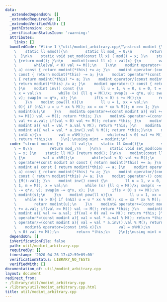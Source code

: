 ```yaml
---
data:
  _extendedDependsOn: []
  _extendedRequiredBy: []
  _extendedVerifiedWith: []
  _pathExtension: cpp
  _verificationStatusIcon: ':warning:'
  attributes:
    links: []
  bundledCode: "#line 1 \"util/modint_arbitrary.cpp\"\nstruct modint {\n    ll val;\n\
    \    static ll &mod(){\n        static ll mod_ = 0;\n        return mod_;\n  \
    \  }\n\n    static void set_mod(const ll x) { mod() = x; }\n    static ll M()\
    \ {return mod(); }\n\n    modint(const ll x) : val(x) {\n        val = x%M();\n\
    \        while(val < 0) val += M();\n    }\n\n    modint operator+(const modint\
    \ a) const { return modint(*this) += a; }\n    modint operator-(const modint a)\
    \ const { return modint(*this) -= a; }\n    modint operator*(const modint a) const\
    \ { return modint(*this) *= a; }\n    modint operator/(const modint a) const {\
    \ return modint(*this) /= a; }\n    modint operator-() const { return {M()-val};\
    \ }\n    modint inv() const {\n        ll u = 1, v = 0, s = 0, t = 1, m = M(),\
    \ x = val;\n        while (x) {ll q = M()/x; swap(s -= q*u, u); swap(t -= q*v,\
    \ v); swap(m -= q*x, x); }\n        if(s < 0) s += M();\n        return modint(s);\n\
    \    }\n    modint pow(ll n){\n        ll u = 1, xx = val;\n        while (n >\
    \ 0){ if (n&1) u = u * xx % M(); xx = xx * xx % M(); n >>= 1; }\n        return\
    \ modint(u);\n    }\n    modint& operator+=(const modint a){ val += a.val; if(val\
    \ >= M()) val -= M(); return *this; }\n    modint& operator-=(const modint a){\
    \ val += a.val; if(val < 0) val += M(); return *this; }\n    modint& operator*=(const\
    \ modint a){ val = val * a.val % M(); return *this; }\n    modint& operator/=(const\
    \ modint a){ val = val * a.inv().val % M(); return *this;}\n\n    modint& operator=(const\
    \ int& x){\n        val = x%M();\n        while(val < 0) val += M();\n       \
    \ return *this;\n    }\n};\nusing mint = modint;\n"
  code: "struct modint {\n    ll val;\n    static ll &mod(){\n        static ll mod_\
    \ = 0;\n        return mod_;\n    }\n\n    static void set_mod(const ll x) { mod()\
    \ = x; }\n    static ll M() {return mod(); }\n\n    modint(const ll x) : val(x)\
    \ {\n        val = x%M();\n        while(val < 0) val += M();\n    }\n\n    modint\
    \ operator+(const modint a) const { return modint(*this) += a; }\n    modint operator-(const\
    \ modint a) const { return modint(*this) -= a; }\n    modint operator*(const modint\
    \ a) const { return modint(*this) *= a; }\n    modint operator/(const modint a)\
    \ const { return modint(*this) /= a; }\n    modint operator-() const { return\
    \ {M()-val}; }\n    modint inv() const {\n        ll u = 1, v = 0, s = 0, t =\
    \ 1, m = M(), x = val;\n        while (x) {ll q = M()/x; swap(s -= q*u, u); swap(t\
    \ -= q*v, v); swap(m -= q*x, x); }\n        if(s < 0) s += M();\n        return\
    \ modint(s);\n    }\n    modint pow(ll n){\n        ll u = 1, xx = val;\n    \
    \    while (n > 0){ if (n&1) u = u * xx % M(); xx = xx * xx % M(); n >>= 1; }\n\
    \        return modint(u);\n    }\n    modint& operator+=(const modint a){ val\
    \ += a.val; if(val >= M()) val -= M(); return *this; }\n    modint& operator-=(const\
    \ modint a){ val += a.val; if(val < 0) val += M(); return *this; }\n    modint&\
    \ operator*=(const modint a){ val = val * a.val % M(); return *this; }\n    modint&\
    \ operator/=(const modint a){ val = val * a.inv().val % M(); return *this;}\n\n\
    \    modint& operator=(const int& x){\n        val = x%M();\n        while(val\
    \ < 0) val += M();\n        return *this;\n    }\n};\nusing mint = modint;\n"
  dependsOn: []
  isVerificationFile: false
  path: util/modint_arbitrary.cpp
  requiredBy: []
  timestamp: '2020-04-26 17:42:59+09:00'
  verificationStatus: LIBRARY_NO_TESTS
  verifiedWith: []
documentation_of: util/modint_arbitrary.cpp
layout: document
redirect_from:
- /library/util/modint_arbitrary.cpp
- /library/util/modint_arbitrary.cpp.html
title: util/modint_arbitrary.cpp
---
```

